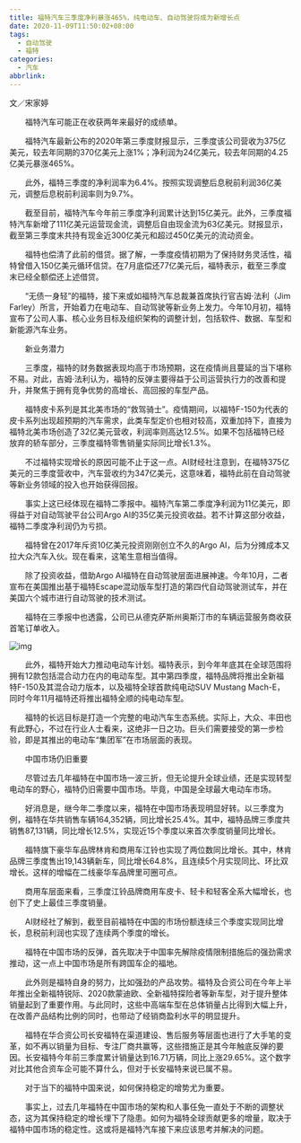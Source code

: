 ```yaml
---
title: 福特汽车三季度净利暴涨465%，纯电动车、自动驾驶将成为新增长点
date: 2020-11-09T11:50:02+08:00
tags:
  - 自动驾驶
  - 福特
categories:
  - 汽车
abbrlink:
---
```


文／宋家婷

　　福特汽车可能正在收获两年来最好的成绩单。

　　福特汽车最新公布的2020年第三季度财报显示，三季度该公司营收为375亿美元，较去年同期的370亿美元上涨1%；净利润为24亿美元，较去年同期的4.25亿美元暴涨465%。

　　此外，福特三季度的净利润率为6.4%。按照实现调整后息税前利润36亿美元，调整后息税前利润率则为9.7%。

　　截至目前，福特汽车今年前三季度净利润累计达到15亿美元。此外，三季度福特汽车新增了111亿美元运营现金流，调整后自由现金流为63亿美元。财报显示，截至第三季度末共持有现金近300亿美元和超过450亿美元的流动资金。

　　福特也偿清了此前的借贷。据了解，一季度疫情初期为了保持财务灵活性，福特曾借入150亿美元循环信贷。在7月底偿还77亿美元后，福特表示，截至三季度末已经全额偿还上述借贷。

　　“无债一身轻”的福特，接下来或如福特汽车总裁兼首席执行官吉姆·法利（Jim Farley）所言，开始着力在电动车、自动驾驶等新业务上发力。今年10月初，福特宣布了公司人事、核心业务目标及组织架构的调整计划，包括软件、数据、车型和新能源汽车业务。

　　新业务潜力

　　三季度，福特的财务数据表现均高于市场预期，这在疫情尚且蔓延的当下堪称不易。对此，吉姆·法利认为，福特的反弹主要得益于公司运营执行力的改善和提升，并聚焦于拥有竞争优势的高增长、高回报的车型产品。

　　福特皮卡系列是其北美市场的“救驾骑士”。疫情期间，以福特F-150为代表的皮卡系列出现超预期的汽车需求，此类车型定价也相对较高，双重加持下，直接为福特北美市场创造了32亿美元营收，利润率则高达12.5%。如果不包括福特已经放弃的轿车部分，三季度福特零售销量实际同比增长1.3%。

　　不过福特实现增长的原因可能不止于这一点。AI财经社注意到，在福特375亿美元的三季度营收中，汽车营收约为347亿美元，这意味着，福特此前在自动驾驶等新业务领域的投入也开始获得回报。

　　事实上这已经体现在福特二季报中。福特汽车第二季度净利润为11亿美元，即得益于对自动驾驶平台公司Argo AI的35亿美元投资收益。若不计算这部分收益，福特二季度净利润仍为亏损。

　　福特曾在2017年斥资10亿美元投资刚刚创立不久的Argo AI，后为分摊成本又拉大众汽车入伙。现在看来，这笔生意相当值得。

　　除了投资收益，借助Argo AI福特在自动驾驶层面进展神速。今年10月，二者宣布在美国推出基于福特Escape混动版车型打造的第四代自动驾驶测试车，并在美国六个城市进行自动驾驶的技术测试。

　　福特在三季报中也透露，公司已从德克萨斯州奥斯汀市的车辆运营服务商收获首笔订单收入。

![img](https://cdn.jsdelivr.net/gh/yakeing/Documentation@main/Hexo/images/5d19-kcaeqzy3773455.jpg)

　　此外，福特开始大力推动电动车计划。福特表示，到今年年底其在全球范围将拥有12款包括混合动力在内的电动车型。其中第四季度，福特品牌将推出全新福特F-150及其混合动力版本，以及福特全球首款纯电动SUV Mustang Mach-E，同时今年11月福特还将推出福特全顺的纯电动车型。

　　福特的长远目标是打造一个完整的电动汽车生态系统。实际上，大众、丰田也有此野心，不过在行业人士看来，这绝非一日之功。巨头们需要接受的第一步检验，即是其推出的电动车“集团军”在市场层面的表现。

　　中国市场仍旧重要

　　尽管过去几年福特在中国市场一波三折，但无论提升全球业绩，还是实现转型电动车的野心，福特仍旧需要中国市场。毕竟，中国是全球最大电动车市场。

　　好消息是，继今年二季度以来，福特在中国市场表现明显好转。以三季度为例，福特在华共销售车辆164,352辆，同比增长25.4%。其中，福特品牌三季度共销售87,131辆，同比增长12.5%，实现近15个季度以来首次季度销量同比增长。

　　福特旗下豪华车品牌林肯和商用车江铃也实现了两位数同比增长。其中，林肯品牌三季度售出19,143辆新车，同比增长64.8%，且连续5个月实现同比、环比双增长。这样的增幅在二线豪华车品牌里可圈可点。

　　商用车层面来看，三季度江铃品牌商用车皮卡、轻卡和轻客全系大幅增长，也创下了史上最佳三季度销量。

　　AI财经社了解到，截至目前福特在中国的市场份额连续三个季度实现同比增长，息税前利润也实现了连续两个季度的增长。

　　福特在中国市场的反弹，首先取决于中国率先解除疫情限制措施后的强劲需求推动，这一点上中国市场是所有跨国车企的福地。

　　此外则是福特自身的努力，比如强劲的产品攻势。福特及合资公司在今年上半年推出全新福特锐际、2020款蒙迪欧、全新福特探险者等新车型，对于提升整体销量起到了重要作用。与此同时，这些中高端车型在总体销量占比得到大幅上升，在改善产品结构比例的同时，也带动了经销商盈利水平的明显提升。

　　福特在华合资公司长安福特在渠道建设、售后服务等层面也进行了大手笔的变革，如不再以销量为目标、专注厂商共赢等，这些措施正是其今年触底反弹的要因。长安福特今年前三季度累计销量达到16.71万辆，同比上涨29.65%。这个数字对比其他合资车企可能不算什么，但对于长安福特来说已属不易。

　　对于当下的福特中国来说，如何保持稳定的增势尤为重要。

　　事实上，过去几年福特在中国市场的架构和人事任免一直处于不断的调整状态，这为其保持稳定的增长埋下了隐患。如何为福特全球贡献更多的增量，取决于福特中国市场的稳定性。这或将是福特汽车接下来应该思考并解决的问题。